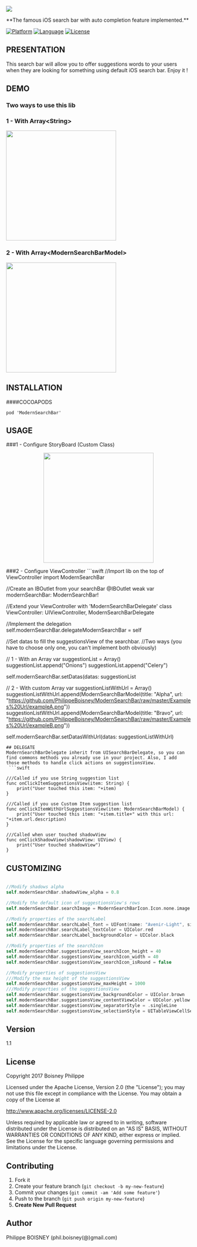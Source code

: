 <p>
 <img src ="https://github.com/PhilippeBoisney/ModernSearchBar/raw/master/Examples%20Url/bandeau.png"/>
</p>
**The famous iOS search bar with auto completion feature implemented.**

[![Platform](http://img.shields.io/badge/platform-ios-blue.svg?style=flat
)](https://developer.apple.com/iphone/index.action)
[![Language](http://img.shields.io/badge/language-swift-brightgreen.svg?style=flat
)](https://developer.apple.com/swift)
[![License](http://img.shields.io/badge/license-MIT-lightgrey.svg?style=flat
)](http://mit-license.org)

## PRESENTATION
This search bar will allow you to offer suggestions words to your users when they are looking for something using default iOS search bar. Enjoy it !


## DEMO
### Two ways to use this lib
<p align="center">
 <h3>1 - With Array&#60;String&#62;</h3>
 <img src ="https://github.com/PhilippeBoisney/ModernSearchBar/raw/master/Gifs/Gif_simple_list.gif", height=300/>
 <h3>2 - With Array&#60;ModernSearchBarModel&#62;</h3>
 <img src ="https://github.com/PhilippeBoisney/ModernSearchBar/raw/master/Gifs/Gif_complex_list.gif", height=300/>

</p>

## INSTALLATION
####COCOAPODS
```
pod 'ModernSearchBar'
```


## USAGE
###1 - Configure StoryBoard (Custom Class)
<p align="center">
 <img src ="https://github.com/PhilippeBoisney/ModernSearchBar/raw/master/Examples%20Url/usage_1.png", height=300/>
</p>
###2 - Configure ViewController
```swift
//Import lib on the top of ViewController
import ModernSearchBar

//Create an IBOutlet from your searchBar
 @IBOutlet weak var modernSearchBar: ModernSearchBar!

//Extend your ViewController with 'ModernSearchBarDelegate'
class ViewController: UIViewController, ModernSearchBarDelegate

//Implement the delegation
self.modernSearchBar.delegateModernSearchBar = self

//Set datas to fill the suggestionsView of the searchbar.
//Two ways (you have to choose only one, you can't implement both obviously)

// 1 - With an Array<String>
var suggestionList = Array<String>()
suggestionList.append("Onions")
suggestionList.append("Celery")

self.modernSearchBar.setDatas(datas: suggestionList

// 2 - With custom Array<ModernSearchBarModel>
var suggestionListWithUrl = Array<ModernSearchBarModel>()
suggestionListWithUrl.append(ModernSearchBarModel(title: "Alpha", url: "https://github.com/PhilippeBoisney/ModernSearchBar/raw/master/Examples%20Url/exampleA.png"))
suggestionListWithUrl.append(ModernSearchBarModel(title: "Bravo", url: "https://github.com/PhilippeBoisney/ModernSearchBar/raw/master/Examples%20Url/exampleB.png"))

self.modernSearchBar.setDatasWithUrl(datas: suggestionListWithUrl)

```
## DELEGATE
ModernSearchBarDelegate inherit from UISearchBarDelegate, so you can find commons methods you already use in your project. Also, I add those methods to handle click actions on suggestionsView.
 ```swift

///Called if you use String suggestion list
func onClickItemSuggestionsView(item: String) {
    print("User touched this item: "+item)
}

///Called if you use Custom Item suggestion list
func onClickItemWithUrlSuggestionsView(item: ModernSearchBarModel) {
    print("User touched this item: "+item.title+" with this url: "+item.url.description)
}

///Called when user touched shadowView
func onClickShadowView(shadowView: UIView) {
    print("User touched shadowView")
}

 ```
## CUSTOMIZING

 ```swift

//Modify shadows alpha
self.modernSearchBar.shadowView_alpha = 0.8

//Modify the default icon of suggestionsView's rows
self.modernSearchBar.searchImage = ModernSearchBarIcon.Icon.none.image

//Modify properties of the searchLabel
self.modernSearchBar.searchLabel_font = UIFont(name: "Avenir-Light", size: 30)
self.modernSearchBar.searchLabel_textColor = UIColor.red
self.modernSearchBar.searchLabel_backgroundColor = UIColor.black

//Modify properties of the searchIcon
self.modernSearchBar.suggestionsView_searchIcon_height = 40
self.modernSearchBar.suggestionsView_searchIcon_width = 40
self.modernSearchBar.suggestionsView_searchIcon_isRound = false

//Modify properties of suggestionsView
///Modify the max height of the suggestionsView
self.modernSearchBar.suggestionsView_maxHeight = 1000
///Modify properties of the suggestionsView
self.modernSearchBar.suggestionsView_backgroundColor = UIColor.brown
self.modernSearchBar.suggestionsView_contentViewColor = UIColor.yellow
self.modernSearchBar.suggestionsView_separatorStyle = .singleLine
self.modernSearchBar.suggestionsView_selectionStyle = UITableViewCellSelectionStyle.gray

  ```

## Version
1.1

## License

Copyright 2017 Boisney Philippe

Licensed under the Apache License, Version 2.0 (the "License");
you may not use this file except in compliance with the License.
You may obtain a copy of the License at

   http://www.apache.org/licenses/LICENSE-2.0

Unless required by applicable law or agreed to in writing, software
distributed under the License is distributed on an "AS IS" BASIS,
WITHOUT WARRANTIES OR CONDITIONS OF ANY KIND, either express or implied.
See the License for the specific language governing permissions and
limitations under the License.

## Contributing

1. Fork it
2. Create your feature branch (`git checkout -b my-new-feature`)
3. Commit your changes (`git commit -am 'Add some feature'`)
4. Push to the branch (`git push origin my-new-feature`)
5. **Create New Pull Request**

## Author
Philippe BOISNEY (phil.boisney(@)gmail.com)
